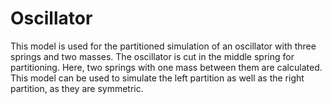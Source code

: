 # Oscillator

This model is used for the partitioned simulation of an oscillator with three springs and two masses. The oscillator is cut in the middle spring for partitioning. Here, two springs with one mass between them are calculated. This model can be used to simulate the left partition as well as the right partition, as they are symmetric.
